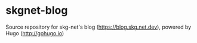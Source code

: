 # skgnet-blog
Source repository for skg-net's blog (https://blog.skg.net.dev), powered by Hugo (http://gohugo.io) 
